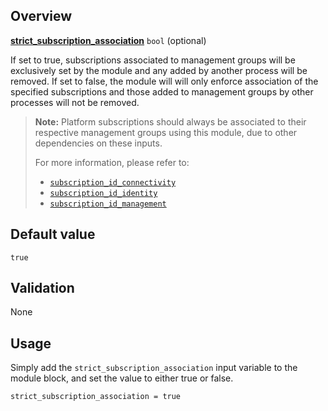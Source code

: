 <!-- markdownlint-disable first-line-h1 -->
## Overview

[**strict_subscription_association**](#overview) `bool` (optional)

If set to true, subscriptions associated to management groups will be exclusively set by the module and any added by another process will be removed.
If set to false, the module will will only enforce association of the specified subscriptions and those added to management groups by other processes will not be removed.

> **Note:**
> Platform subscriptions should always be associated to their respective management groups using this module, due to other dependencies on these inputs.
>
> For more information, please refer to:
>
> - [`subscription_id_connectivity`][subscription_id_connectivity]
> - [`subscription_id_identity`][subscription_id_identity]
> - [`subscription_id_management`][subscription_id_management]

## Default value

`true`

## Validation

None

## Usage

Simply add the `strict_subscription_association` input variable to the module block, and set the value to either true or false.

```hcl
strict_subscription_association = true
```

[//]: # "************************"
[//]: # "INSERT LINK LABELS BELOW"
[//]: # "************************"

[this_page]: # "Link for the current page."

[subscription_id_connectivity]: %5BVariables%5D-subscription_id_connectivity "Instructions for how to use the subscription_id_connectivity variable."
[subscription_id_identity]:     %5BVariables%5D-subscription_id_identity "Instructions for how to use the subscription_id_identity variable."
[subscription_id_management]:   %5BVariables%5D-subscription_id_management "Instructions for how to use the subscription_id_management variable."
